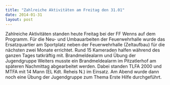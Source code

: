 ```yaml
---
title: "Zahlreiche Aktivitäten am Freitag den 31.01"
date: 2014-01-31
layout: post
---
```


Zahlreiche Aktivitäten standen heute Freitag bei der FF Wenns auf dem Programm. Für die Neu- und Umbauarbeiten der Feuerwehrhalle wurde das Ersatzquartier am Sportplatz neben der Feuerwehrhalle (Zeltaufbau) für die nächsten zwei Monate errichtet. Rund 15 Kameraden halfen während des ganzen Tages tatkräftig mit.
Brandmeldealarm und Übung der Jugendgruppe
Weiters musste ein Brandmeldealarm im Pitzatlerhof am späteren Nachmittag abgearbeitet werden. Dabei standen TLFA 2000 und MTFA mit 14 Mann (EL Kdt. Reheis N.) im Einsatz. Am Abend wurde dann noch eine Übung der Jugendgruppe zum Thema Erste Hilfe durchgeführt.